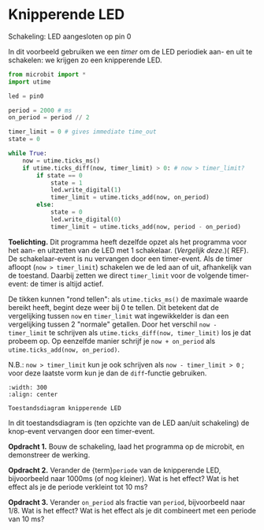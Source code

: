# Knipperende LED

Schakeling: LED aangesloten op pin 0

In dit voorbeeld gebruiken we een *timer* om de LED periodiek aan- en uit te schakelen: we krijgen zo een knipperende LED.

```Python
from microbit import *
import utime

led = pin0

period = 2000 # ms
on_period = period // 2

timer_limit = 0 # gives immediate time_out
state = 0

while True:
    now = utime.ticks_ms()
    if utime.ticks_diff(now, timer_limit) > 0: # now > timer_limit?
        if state == 0
            state = 1
            led.write_digital(1)
            timer_limit = utime.ticks_add(now, on_period)
        else:
            state = 0
            led.write_digital(0)
            timer_limit = utime.ticks_add(now, period - on_period)
```

**Toelichting.** Dit programma heeft dezelfde opzet als het programma voor het aan- en uitzetten van de LED met 1 schakelaar. (*Vergelijk deze.*)( REF). De schakelaar-event is nu vervangen door een timer-event. Als de timer afloopt (`now > timer_limit`) schakelen we de led aan of uit, afhankelijk van de toestand. Daarbij zetten we direct `timer_limit` voor de volgende timer-event: de timer is altijd actief.

De tikken kunnen "rond tellen": als `utime.ticks_ms()` de maximale waarde bereikt heeft, begint deze weer bij 0 te tellen. Dit betekent dat de vergelijking tussen `now` en `timer_limit` wat ingewikkelder is dan een vergelijking tussen 2 "normale" getallen. Door het verschil `now - timer_limit` te schrijven als `utime.ticks_diff(now, timer_limit)` los je dat probeem op. Op eenzelfde manier schrijf je `now + on_period` als `utime.ticks_add(now, on_period)`.

N.B.: `now > timer_limit` kun je ook schrijven als `now - timer_limit > 0` ; voor deze laatste vorm kun je dan de `diff`-functie gebruiken.

```{figure} ../figs/knipperende-led-diagram.drawio.png
:width: 300
:align: center

Toestandsdiagram knipperende LED
```

In dit toestandsdiagram is (ten opzichte van de LED aan/uit schakeling) de knop-event vervangen door een timer-event.

**Opdracht 1.** Bouw de schakeling, laad het programma op de microbit, en demonstreer de werking.

**Opdracht 2.** Verander de {term}`periode` van de knipperende LED, bijvoorbeeld naar 1000ms (of nog kleiner). Wat is het effect? Wat is het effect als je de periode verkleint tot 10 ms?

**Opdracht 3.** Verander `on_period` als fractie van `period`, bijvoorbeeld naar 1/8. Wat is het effect? Wat is het effect als je dit combineert met een periode van 10 ms?


